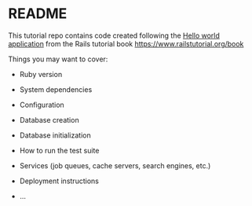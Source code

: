 # README

This tutorial repo contains code created following the 
[Hello world application](https://www.railstutorial.org/book#sec-the_hello_application) 
from the Rails tutorial book https://www.railstutorial.org/book 


Things you may want to cover:

* Ruby version

* System dependencies

* Configuration

* Database creation

* Database initialization

* How to run the test suite

* Services (job queues, cache servers, search engines, etc.)

* Deployment instructions

* ...
